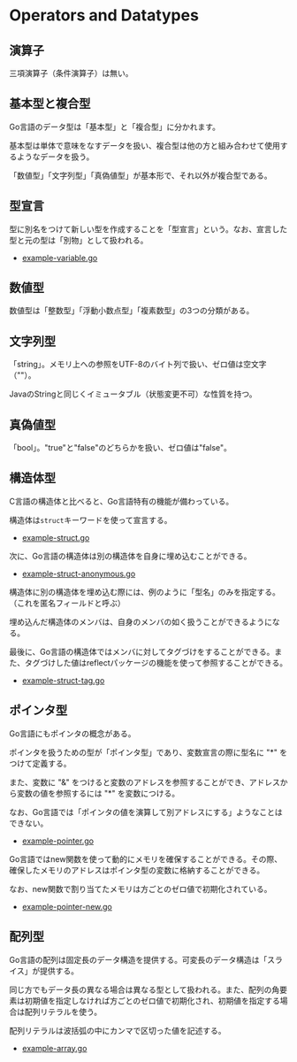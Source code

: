 # Operators and Datatypes

## 演算子

三項演算子（条件演算子）は無い。

## 基本型と複合型

Go言語のデータ型は「基本型」と「複合型」に分かれます。

基本型は単体で意味をなすデータを扱い、複合型は他の方と組み合わせて使用するようなデータを扱う。

「数値型」「文字列型」「真偽値型」が基本形で、それ以外が複合型である。

## 型宣言

型に別名をつけて新しい型を作成することを「型宣言」という。なお、宣言した型と元の型は「別物」として扱われる。

- [example-variable.go](./example-variable.go)

## 数値型

数値型は「整数型」「浮動小数点型」「複素数型」の3つの分類がある。

## 文字列型

「string」。メモリ上への参照をUTF-8のバイト列で扱い、ゼロ値は空文字（""）。

JavaのStringと同じくイミュータブル（状態変更不可）な性質を持つ。

## 真偽値型

「bool」。"true"と"false"のどちらかを扱い、ゼロ値は"false"。

## 構造体型

C言語の構造体と比べると、Go言語特有の機能が備わっている。

構造体は`struct`キーワードを使って宣言する。

- [example-struct.go](./example-struct.go)

次に、Go言語の構造体は別の構造体を自身に埋め込むことができる。

- [example-struct-anonymous.go](./example-struct-anonymous.go)

構造体に別の構造体を埋め込む際には、例のように「型名」のみを指定する。（これを匿名フィールドと呼ぶ）

埋め込んだ構造体のメンバは、自身のメンバの如く扱うことができるようになる。

最後に、Go言語の構造体ではメンバに対してタグづけをすることができる。また、タグづけした値はreflectパッケージの機能を使って参照することができる。

- [example-struct-tag.go](./example-struct-tag.go)

## ポインタ型

Go言語にもポインタの概念がある。

ポインタを扱うための型が「ポインタ型」であり、変数宣言の際に型名に "*" をつけて定義する。

また、変数に "&" をつけると変数のアドレスを参照することができ、アドレスから変数の値を参照するには "*" を変数につける。

なお、Go言語では「ポインタの値を演算して別アドレスにする」ようなことはできない。

- [example-pointer.go](./example-pointer.go)

Go言語ではnew関数を使って動的にメモリを確保することができる。その際、確保したメモリのアドレスはポインタ型の変数に格納することができる。

なお、new関数で割り当てたメモリは方ごとのゼロ値で初期化されている。

- [example-pointer-new.go](./example-pointer-new.go)

## 配列型

Go言語の配列は固定長のデータ構造を提供する。可変長のデータ構造は「スライス」が提供する。

同じ方でもデータ長の異なる場合は異なる型として扱われる。また、配列の角要素は初期値を指定しなければ方ごとのゼロ値で初期化され、初期値を指定する場合は配列リテラルを使う。

配列リテラルは波括弧の中にカンマで区切った値を記述する。

- [example-array.go](./example-array.go)
